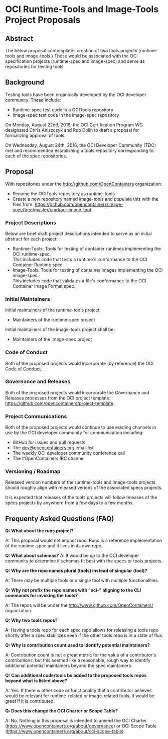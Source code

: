 # OCI Runtime-Tools and Image-Tools Project Proposals

## Abstract
The below proposal contemplates creation of two tools projects (runtime-tools and image-tools.)
These would be associated with the OCI specification projects (runtime-spec and image-spec) and serve as repositories for testing  tools. 

## Background
Testing tools have been organically developed by the OCI developer community.
These include:
* Runtime-spec test code in a OCITools repository
* Image-spec test code in the image-spec repository

On Monday, August 22nd, 2016, the OCI Certification Program WG designated Chris Aniszczyk and Rob Dolin to draft a proposal for formalizing approval of tools.

On Wednesday, August 24th, 2016, the OCI Developer Community (TDC) met and recommended establishing a tools repository corresponding to each of the spec repositories.  

## Proposal
With repositories under the http://github.com/OpenContainers organization:
* Rename the OCITools repository as runtime-tools
* Create a new repository named image-tools and populate this with the files from: https://github.com/opencontainers/image-spec/tree/master/cmd/oci-image-tool

### Project Descriptions
Below are brief draft project descriptions intended to serve as an initial abstract for each project:
* Runtime-Tools: Tools for testing of container runtimes implementing the OCI runtime-spec.  
This includes code that tests a runtime's conformance to the OCI Container Runtime spec.
* Image-Tools: Tools for testing of container images implementing the OCI image-spec.  
This includes code that validates a file's conformance to the OCI Container Image Format spec.  

### Initial Maintainers
Initial maintainers of the runtime-tools project:
* Maintainers of the runtime-spec project

Initial maintainers of the image-tools project shall be:
* Maintainers of the image-spec project

### Code of Conduct
Both of the proposed projects would incorporate (by reference) the OCI [Code of Conduct][code-of-conduct].

### Governance and Releases
Both of the proposed projects would incorporate the Governance and Releases processes from the OCI project template: https://github.com/opencontainers/project-template.

### Project Communications
Both of the proposed projects would continue to use existing channels in use by the OCI developer community for communication including:
* GitHub for issues and pull requests
* The dev@opencontainers.org email list
* The weekly OCI developer community conference call
* The #OpenContainers IRC channel

### Versioning / Roadmap
Released version numbers of the runtime-tools and image-tools projects should roughly align with released verions of the associated specs projects.

It is expected that releases of the tools projects will follow releases of the specs projects by anywhere from a few days to a few months.

## Frequenty Asked Questions (FAQ)

**Q: What about the runc project?**

A: This proposal would not impact runc.
Runc is a reference implementation of the runtime-spec and it lives in its own repo.

**Q: What about schemas?**
A: It would be up to the OCI developer community to determine if schemas fit best with the specs or tools projects.

**Q: Why are the repo names plural (tools) instead of singular (tool)?**

A: There may be multiple tools or a single tool with multiple functionalities.

**Q: Why not prefix the repo names with "oci-" aligning to the CLI commands for invoking the tools?**

A: The repos will be under the http://www.github.com/OpenContainers/ organization.

**Q: Why two tools repos?**

A: Having a tools repo for each spec repo allows for releasing a tools repo shortly after a spec stabilizes even if the other tools repo is in a state of flux.

**Q: Why is contribution count used to identify potential maintainers?**

A: Contribution count is not a great metric for the value of a contributor's contributions, but this seemed like a reasonable, rough way to identify additional potential maintainers beyond the spec maintainers.

**Q: Can additional code/tools be added to the proposed tools repos beyond what is listed above?**

A: Yes.  If there is other code or functionality that a contributor believes would be relevant for runtime-related or image-related tools, it would be great if it is contributed.

**Q: Does this change the OCI Charter or Scope Table?**

A: No.  Nothing in this proposal is intended to amend the OCI Charter (https://www.opencontainers.org/about/governance) or OCI Scope Table (https://www.opencontainers.org/about/oci-scope-table).

[code-of-conduct]: https://github.com/opencontainers/org/blob/master/CODE_OF_CONDUCT.md

